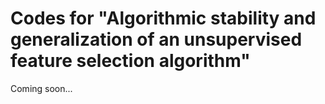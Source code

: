 # Codes for "Algorithmic stability and generalization of an unsupervised feature selection algorithm"

Coming soon...